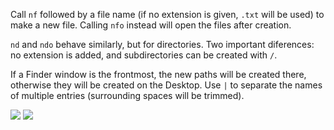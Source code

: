 Call `nf` followed by a file name (if no extension is given, `.txt` will be used) to make a new file. Calling `nfo` instead will open the files after creation.

`nd` and `ndo` behave similarly, but for directories. Two important diferences: no extension is added, and subdirectories can be created with `/`.

If a Finder window is the frontmost, the new paths will be created there, otherwise they will be created on the Desktop. Use `|` to separate the names of multiple entries (surrounding spaces will be trimmed).

![](https://i.imgur.com/cDBBQG3.png)
![](https://i.imgur.com/qAXwk5d.png)
